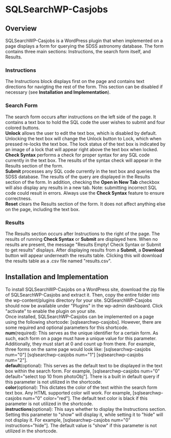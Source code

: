 <h1>SQLSearchWP-Casjobs</h1>
<h2>Overview</h2>
SQLSearchWP-Casjobs is a WordPress plugin that when implemented on a page displays a form for querying the SDSS astronomy database.
The form contains three main sections: Instructions, the search form itself, and Results. 
<h3>Instructions</h3>
The Instructions block displays first on the page and contains text directions for navigting the rest of the form. This section can be disabled if necessary (see <strong>Installation and Implementation</strong>).
<h3>Search Form</h3>
The search form occurs after instructions on the left side of the page. It contains a text box to hold the SQL code the user wishes to submit and four colored buttons.<br>
<strong>Unlock</strong> allows the user to edit the text box, which is disabled by default. Unlocking the text box will change the Unlock button to Lock, which when pressed re-locks the text box. The lock status of the text box is indicated by an image of a lock that will appear right above the text box when locked.<br>
<strong>Check Syntax</strong> performs a check for proper syntax for any SQL code currently in the text box. The results of the syntax check will appear in the Results section of the form.<br>
<strong>Submit</strong> processes any SQL code currently in the text box and queries the SDSS database. The results of the query are displayed in the Results section of the form. In addition, checking the <strong>Open in New Tab</strong> checkbox will also display any results in a new tab. Note: submitting incorrect SQL code could result in errors. Always use the <strong>Check Syntax</strong> feature to ensure correctness.<br>
<strong>Reset</strong> clears the Results section of the form. It does not affect anything else on the page, including the text box.
<h3>Results</h3>
The Results section occurs after Instructions to the right of the page. The results of running <strong>Check Syntax</strong> or <strong>Submit</strong> are displayed here. When no results are present, the message "Results Empty! Check Syntax or Submit to get results" displays. After displaying results from a <strong>Submit</strong>, a <strong>Download</strong> button will appear underneath the results table. Clicking this will download the results table as a .csv file named "results.csv".
<h2>Installation and Implementation</h2>
To install SQLSearchWP-Casjobs on a WordPress site, download the zip file of SQLSearchWP-Casjobs and extract it. Then, copy the entire folder into the wp-content/plugins directory for your site. SQlSearchWP-Casjobs should now be available under "Plugins" in the wp-admin dashboard. Click "activate" to enable the plugin on your site.<br>
Once installed, SQLSearchWP-Casjobs can be implemented on a page using the following shortcode: [sqlsearchwp-casjobs]. However, there are some required and optional parameters for this shortcode.<br>
<strong>num</strong>(required): This serves as the unique identifier for a certain form. As such, each form on a page must have a unique value for this parameter. Additionally, they must start at 0 and count up from there.
For example, three forms on the same page would look like: [sqlsearchwp-casjobs num="0"] [sqlsearchwp-casjobs num="1"] [sqlsearchwp-casjobs num="2"].<br>
<strong>default</strong>(optional): This serves as the default text to be displayed in the text box within the search form. For example, [sqlsearchwp-casjobs num="0" default="select top 10 from photoObj"]. There is a built in default query if this parameter is not utilized in the shortcode.<br>
<strong>color</strong>(optional): This dictates the color of the text within the search form text box. Any HTML supported color will work. For example, [sqlsearchwp-casjobs num="0" color="red"]. The default text color is black if this parameter is not utilized in the shortcode.<br>
<strong>instructions</strong>(optional): This says whether to display the Instructions section. Setting this parameter to "show" will display it, while setting it to "hide" will not display it. For example, [sqlsearchwp-casjobs num="0" instructions="hide"]. The default value is "show" if this parameter is not utilized in the shortcode.

